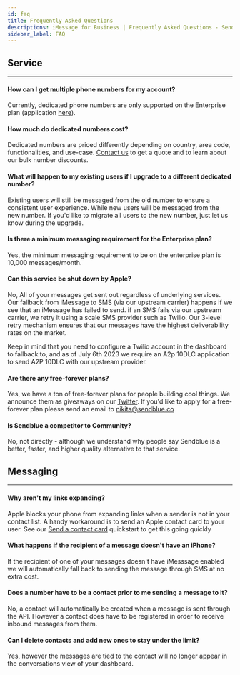 ```yaml
---
id: faq
title: Frequently Asked Questions
descriptions: iMessage for Business | Frequently Asked Questions - Sendblue
sidebar_label: FAQ
---
```


## Service

---

#### How can I get multiple phone numbers for my account?

Currently, dedicated phone numbers are only supported on the Enterprise plan (application [here](https://share.hsforms.com/1RHuAjVngRq6MuGlCIRApWAejx9i)).

#### How much do dedicated numbers cost?

Dedicated numbers are priced differently depending on country, area code, functionalities, and use-case. [Contact us](mailto:support@sendblue.co) to get a quote and to learn about our bulk number discounts.

#### What will happen to my existing users if I upgrade to a different dedicated number?

Existing users will still be messaged from the old number to ensure a consistent user experience. While new users will be messaged from the new number. If you'd like to migrate all users to the new number, just let us know during the upgrade.

#### Is there a minimum messaging requirement for the Enterprise plan?

Yes, the minimum messaging requirement to be on the enterprise plan is 10,000 messages/month.

#### Can this service be shut down by Apple?

No, All of your messages get sent out regardless of underlying services. Our fallback from iMessage to SMS (via our upstream carrier) happens if we see that an iMessage has failed to send. if an SMS fails via our upstream carrier, we retry it using a scale SMS provider such as Twilio. Our 3-level retry mechanism ensures that our messages have the highest deliverability rates on the market.

Keep in mind that you need to configure a Twilio account in the dashboard to fallback to, and as of July 6th 2023 we require an A2p 10DLC application to send A2P 10DLC with our upstream provider.

#### Are there any free-forever plans?

Yes, we have a ton of free-forever plans for people building cool things. We announce them as giveaways on our [Twitter](https://twitter.com/sendbluedotco). If you'd like to apply for a free-forever plan please send an email to [nikita@sendblue.co](mailto:nikita@sendblue.co)

#### Is Sendblue a competitor to Community?

No, not directly - although we understand why people say Sendblue is a better, faster, and higher quality alternative to that service.

## Messaging

---

#### Why aren't my links expanding?

Apple blocks your phone from expanding links when a sender is not in your contact list. A handy workaround is to send an Apple contact card to your user. See our [Send a contact card](/docs/contact-card) quickstart to get this going quickly

#### What happens if the recipient of a message doesn't have an iPhone?

If the recipient of one of your messages doesn't have iMesssage enabled we will automatically fall back to sending the message through SMS at no extra cost.

#### Does a number have to be a contact prior to me sending a message to it?

No, a contact will automatically be created when a message is sent through the API. However a contact does have to be registered in order to receive inbound messages from them.

#### Can I delete contacts and add new ones to stay under the limit?

Yes, however the messages are tied to the contact will no longer appear in the conversations view of your dashboard.
